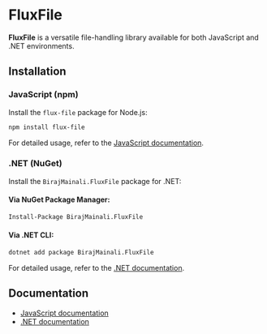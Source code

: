 # FluxFile

**FluxFile** is a versatile file-handling library available for both JavaScript and .NET environments.

## Installation

### JavaScript (npm)

Install the `flux-file` package for Node.js:

```bash
npm install flux-file
```

For detailed usage, refer to the [JavaScript documentation](https://github.com/BirajMainali/flux-file/blob/main/js-lib/lib/README.md).

### .NET (NuGet)

Install the `BirajMainali.FluxFile` package for .NET:

#### Via NuGet Package Manager:

```bash
Install-Package BirajMainali.FluxFile
```

#### Via .NET CLI:

```bash
dotnet add package BirajMainali.FluxFile
```

For detailed usage, refer to the [.NET documentation](https://github.com/BirajMainali/flux-file/blob/main/dotnet-lib/src/flux-lib/README.md).

## Documentation

- [JavaScript documentation](https://github.com/BirajMainali/flux-file/blob/main/js-lib/lib/README.md)
- [.NET documentation](https://github.com/BirajMainali/flux-file/blob/main/dotnet-lib/src/flux-lib/README.md)
